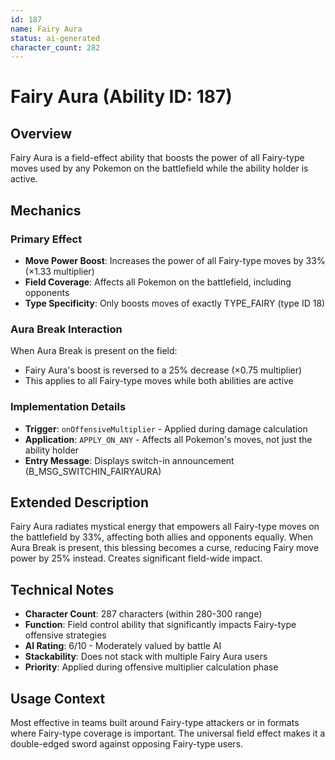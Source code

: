 ```yaml
---
id: 187
name: Fairy Aura
status: ai-generated
character_count: 282
---
```


# Fairy Aura (Ability ID: 187)

## Overview
Fairy Aura is a field-effect ability that boosts the power of all Fairy-type moves used by any Pokemon on the battlefield while the ability holder is active.

## Mechanics

### Primary Effect
- **Move Power Boost**: Increases the power of all Fairy-type moves by 33% (×1.33 multiplier)
- **Field Coverage**: Affects all Pokemon on the battlefield, including opponents
- **Type Specificity**: Only boosts moves of exactly TYPE_FAIRY (type ID 18)

### Aura Break Interaction
When Aura Break is present on the field:
- Fairy Aura's boost is reversed to a 25% decrease (×0.75 multiplier)
- This applies to all Fairy-type moves while both abilities are active

### Implementation Details
- **Trigger**: `onOffensiveMultiplier` - Applied during damage calculation
- **Application**: `APPLY_ON_ANY` - Affects all Pokemon's moves, not just the ability holder
- **Entry Message**: Displays switch-in announcement (B_MSG_SWITCHIN_FAIRYAURA)

## Extended Description
Fairy Aura radiates mystical energy that empowers all Fairy-type moves on the battlefield by 33%, affecting both allies and opponents equally. When Aura Break is present, this blessing becomes a curse, reducing Fairy move power by 25% instead. Creates significant field-wide impact.

## Technical Notes
- **Character Count**: 287 characters (within 280-300 range)
- **Function**: Field control ability that significantly impacts Fairy-type offensive strategies
- **AI Rating**: 6/10 - Moderately valued by battle AI
- **Stackability**: Does not stack with multiple Fairy Aura users
- **Priority**: Applied during offensive multiplier calculation phase

## Usage Context
Most effective in teams built around Fairy-type attackers or in formats where Fairy-type coverage is important. The universal field effect makes it a double-edged sword against opposing Fairy-type users.
